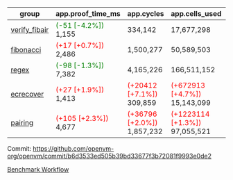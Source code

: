 | group | app.proof_time_ms | app.cycles | app.cells_used | leaf.proof_time_ms | leaf.cycles | leaf.cells_used |
| -- | -- | -- | -- | -- | -- | -- |
| [verify_fibair](https://github.com/openvm-org/openvm/blob/benchmark-results/benchmarks-pr/1646/verify_fibair-b6d3533ed505b39bd33677f3b72081f9993e0de2.md) |<span style='color: green'>(-51 [-4.2%])</span> 1,155 |  334,142 |  17,677,298 |- | - | - |
| [fibonacci](https://github.com/openvm-org/openvm/blob/benchmark-results/benchmarks-pr/1646/fibonacci-b6d3533ed505b39bd33677f3b72081f9993e0de2.md) |<span style='color: red'>(+17 [+0.7%])</span> 2,486 |  1,500,277 |  50,589,503 |- | - | - |
| [regex](https://github.com/openvm-org/openvm/blob/benchmark-results/benchmarks-pr/1646/regex-b6d3533ed505b39bd33677f3b72081f9993e0de2.md) |<span style='color: green'>(-98 [-1.3%])</span> 7,382 |  4,165,226 |  166,511,152 |- | - | - |
| [ecrecover](https://github.com/openvm-org/openvm/blob/benchmark-results/benchmarks-pr/1646/ecrecover-b6d3533ed505b39bd33677f3b72081f9993e0de2.md) |<span style='color: red'>(+27 [+1.9%])</span> 1,413 | <span style='color: red'>(+20412 [+7.1%])</span> 309,859 | <span style='color: red'>(+672913 [+4.7%])</span> 15,143,099 |- | - | - |
| [pairing](https://github.com/openvm-org/openvm/blob/benchmark-results/benchmarks-pr/1646/pairing-b6d3533ed505b39bd33677f3b72081f9993e0de2.md) |<span style='color: red'>(+105 [+2.3%])</span> 4,677 | <span style='color: red'>(+36796 [+2.0%])</span> 1,857,232 | <span style='color: red'>(+1223114 [+1.3%])</span> 97,055,521 |- | - | - |


Commit: https://github.com/openvm-org/openvm/commit/b6d3533ed505b39bd33677f3b72081f9993e0de2

[Benchmark Workflow](https://github.com/openvm-org/openvm/actions/runs/15170370351)
